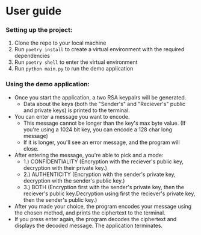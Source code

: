 # User guide

### Setting up the project:
1. Clone the repo to your local machine
2. Run `poetry install` to create a virtual environment with the required dependencies
3. Run `poetry shell` to enter the virtual environment
4. Run `python main.py` to run the demo application

### Using the demo application:
- Once you start the application, a two RSA keypairs will be generated.
  - Data about the keys (both the "Sender's" and "Reciever's" public and private keys) is printed to the terminal.
- You can enter a message you want to encode.
  - This message cannot be longer than the key's max byte value. (If you're using a 1024 bit key, you can encode a 128 char long message)
  - If it is longer, you'll see an error message, and the program will close.
- After entering the message, you're able to pick and a mode:
  - 1.) CONFIDENTIALITY (Encryption with the reciever's public key, decryption with their private key.)
  - 2.) AUTHENTICITY (Encryption with the sender's private key, decryption with the sender's public key.)
  - 3.) BOTH (Encryption first with the sender's private key, then the reciever's public key.Decryption 
using first the reciever's private key, then the sender's public key.)
- After you made your choice, the program encodes your message using the chosen method, and prints the ciphertext to the terminal.
- If you press enter again, the program decodes the ciphertext and displays the decoded message. The application terminates.

